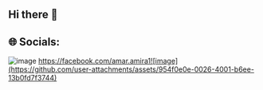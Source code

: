 ## Hi there 👋

<!--
**omarAmira/omarAmira** is a ✨ _special_ ✨ repository because its `README.md` (this file) appears on your GitHub profile.

Here are some ideas to get you started:

- 🔭 I’m currently working on ...
- 🌱 I’m currently learning ...
- 👯 I’m looking to collaborate on ...
- 🤔 I’m looking for help with ...
- 💬 Ask me about ...
- 📫 How to reach me: ...
- 😄 Pronouns: ...
- ⚡ Fun fact: ...
-->
## 🌐 Socials:
![image](https://github.com/user-attachments/assets/554aeaea-3c53-4659-935c-8b4189035e94)
https://facebook.com/amar.amira1![image](https://github.com/user-attachments/assets/954f0e0e-0026-4001-b6ee-13b0fd7f3744)

